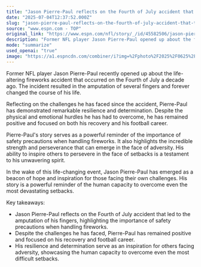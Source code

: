 ```yaml
---
title: "Jason Pierre-Paul reflects on the Fourth of July accident that took his fingers and changed his life."
date: "2025-07-04T12:37:52.000Z"
slug: "jason-pierre-paul-reflects-on-the-fourth-of-july-accident-that-took-his-fingers-and-changed-his-life."
source: "www.espn.com - TOP"
original_link: "https://www.espn.com/nfl/story/_/id/45582506/jason-pierre-paul-fourth-july-fingers-accident-ten-years-later-new-york-giants"
description: "Former NFL player Jason Pierre-Paul opened up about the fireworks accident that led to the amputation of his fingers a decade ago, emphasizing the need for safety precautions. Despite the challenges he has faced, Pierre-Paul has shown resilience and determination in his recovery and football career. His story serves as a reminder of the human capacity to overcome adversity and has inspired others facing their own challenges. Pierre-Paul's ability to persevere in the face of setbacks has made him a beacon of hope and inspiration for many."
mode: "summarize"
used_openai: "true"
image: "https://a1.espncdn.com/combiner/i?img=%2Fphoto%2F2025%2F0625%2Fr1511114_1296x729_16%2D9.jpg"
---
```


Former NFL player Jason Pierre-Paul recently opened up about the life-altering fireworks accident that occurred on the Fourth of July a decade ago. The incident resulted in the amputation of several fingers and forever changed the course of his life.

Reflecting on the challenges he has faced since the accident, Pierre-Paul has demonstrated remarkable resilience and determination. Despite the physical and emotional hurdles he has had to overcome, he has remained positive and focused on both his recovery and his football career.

Pierre-Paul's story serves as a powerful reminder of the importance of safety precautions when handling fireworks. It also highlights the incredible strength and perseverance that can emerge in the face of adversity. His ability to inspire others to persevere in the face of setbacks is a testament to his unwavering spirit.

In the wake of this life-changing event, Jason Pierre-Paul has emerged as a beacon of hope and inspiration for those facing their own challenges. His story is a powerful reminder of the human capacity to overcome even the most devastating setbacks.

Key takeaways:
- Jason Pierre-Paul reflects on the Fourth of July accident that led to the amputation of his fingers, highlighting the importance of safety precautions when handling fireworks.
- Despite the challenges he has faced, Pierre-Paul has remained positive and focused on his recovery and football career.
- His resilience and determination serve as an inspiration for others facing adversity, showcasing the human capacity to overcome even the most difficult setbacks.